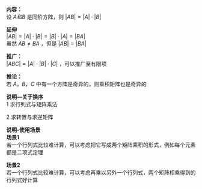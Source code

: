 **内容：**  
设 $A和B$ 是同阶方阵，则 $|AB|=|A|\cdot|B|$  
  
**延伸**  
$|AB|=|A|\cdot|B|=|B|\cdot|A|=|BA|$  
虽然 $AB\neq BA$ ，但是 $|AB|=|BA|$  
  
**推广：**  
$|ABC|=|A|\cdot|B|\cdot|C|$ ，可以推广至有限项  
  
**推论：**  
若 $A，B，C$ 中有一个方阵是奇异的，则乘积矩阵也是奇异的  
  
**说明—关于换序**  
1 求行列式与矩阵乘法  
  
2 求转置与求逆矩阵  
  
  
**说明-使用场景**  
**场景1**  
若一个行列式比较难计算，可以考虑把它写成两个矩阵乘积的形式，例如每个元素都是二项式定理  
  
**场景2**  
若一个行列式比较难计算，可以考虑再乘以另外一个行列式，两个矩阵相乘得到的行列式好计算  
